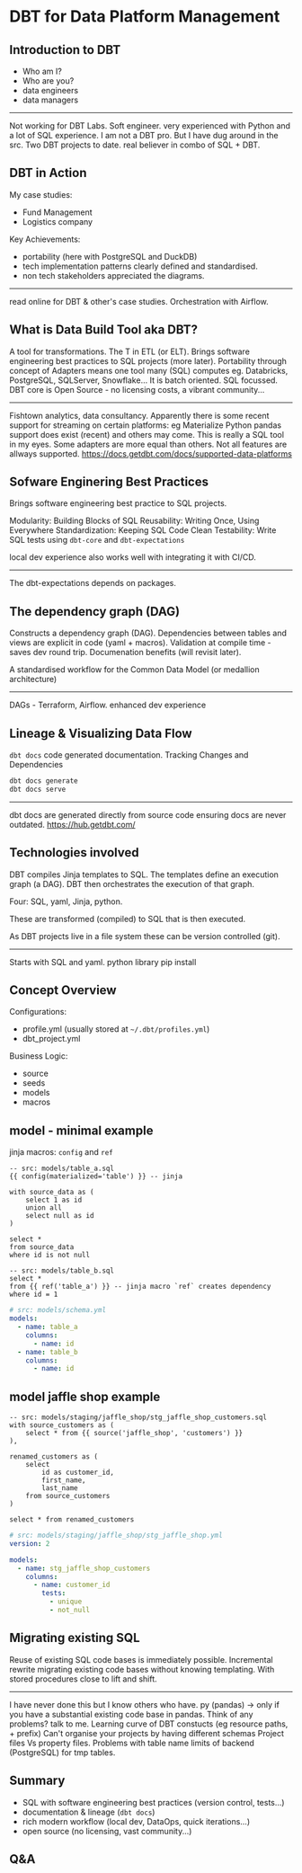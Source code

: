 # DBT for Data Platform Management

## Introduction to DBT

- Who am I?
- Who are you?
 - data engineers
 - data managers

------------

Not working for DBT Labs.
Soft engineer. very experienced with Python and a lot of SQL experience.
I am not a DBT pro. But I have dug around in the src.
Two DBT projects to date.
real believer in combo of SQL + DBT.

## DBT in Action 

My case studies:
- Fund Management
- Logistics company

Key Achievements:
- portability (here with PostgreSQL and DuckDB)
- tech implementation patterns clearly defined and standardised.
- non tech stakeholders appreciated the diagrams.

-------------

read online for DBT & other's case studies.
Orchestration with Airflow.

## What is Data Build Tool aka DBT?

A tool for transformations. The T in ETL (or ELT).
Brings software engineering best practices to SQL projects (more later).
Portability through concept of Adapters means one tool many (SQL) computes eg. Databricks, PostgreSQL, SQLServer, Snowflake...
It is batch oriented.
SQL focussed.
DBT core is Open Source - no licensing costs, a vibrant community...

------------

Fishtown analytics, data consultancy.
Apparently there is some recent support for streaming on certain platforms: eg Materialize
Python pandas support does exist (recent) and others may come.
This is really a SQL tool in my eyes.
Some adapters are more equal than others. Not all features are allways supported.
https://docs.getdbt.com/docs/supported-data-platforms

## Sofware Enginering Best Practices

Brings software engineering best practice to SQL projects.

Modularity: Building Blocks of SQL
Reusability: Writing Once, Using Everywhere
Standardization: Keeping SQL Code Clean
Testability: Write SQL tests using `dbt-core` and `dbt-expectations`

local dev experience also works well with integrating it with CI/CD.

-------------

The dbt-expectations depends on packages.

## The dependency graph (DAG)

Constructs a dependency graph (DAG).
Dependencies between tables and views are explicit in code (yaml + macros). 
Validation at compile time - saves dev round trip.
Documenation benefits (will revisit later).

A standardised workflow for the Common Data Model (or medallion architecture)

-------------
DAGs - Terraform, Airflow.
enhanced dev experience

## Lineage & Visualizing Data Flow

`dbt docs` code generated documentation.
Tracking Changes and Dependencies

```bash
dbt docs generate
dbt docs serve
```

-------------

dbt docs are generated directly from source code ensuring docs are never outdated.
https://hub.getdbt.com/

## Technologies involved

DBT compiles Jinja templates to SQL.
The templates define an execution graph (a DAG).
DBT then orchestrates the execution of that graph.

Four: SQL, yaml, Jinja, python.

These are transformed (compiled) to SQL that is then executed.

As DBT projects live in a file system these can be version controlled (git).

-------------

Starts with SQL and yaml.
python library pip install

## Concept Overview

Configurations:
- profile.yml (usually stored at `~/.dbt/profiles.yml`)
- dbt_project.yml

Business Logic:
- source
- seeds
- models
- macros

## model - minimal example

jinja macros: `config` and `ref`

```
-- src: models/table_a.sql
{{ config(materialized='table') }} -- jinja

with source_data as (
    select 1 as id
    union all
    select null as id
)

select *
from source_data
where id is not null

```

```
-- src: models/table_b.sql
select *
from {{ ref('table_a') }} -- jinja macro `ref` creates dependency
where id = 1
```

```yaml
# src: models/schema.yml
models:
  - name: table_a
    columns:
      - name: id
  - name: table_b
    columns:
      - name: id

```

## model jaffle shop example

```
-- src: models/staging/jaffle_shop/stg_jaffle_shop_customers.sql
with source_customers as (
    select * from {{ source('jaffle_shop', 'customers') }}
),

renamed_customers as (
    select
        id as customer_id,
        first_name,
        last_name
    from source_customers
)

select * from renamed_customers
```

```yaml
# src: models/staging/jaffle_shop/stg_jaffle_shop.yml
version: 2

models:
  - name: stg_jaffle_shop_customers
    columns:
      - name: customer_id
        tests:
          - unique
          - not_null
```


## Migrating existing SQL

Reuse of existing SQL code bases is immediately possible.
Incremental rewrite migrating existing code bases without knowing templating. 
With stored procedures close to lift and shift.

-------------
I have never done this but I know others who have.
py (pandas)  -> only if you have a substantial existing code base in pandas.
Think of any problems? talk to me.
Learning curve of DBT constucts (eg resource paths, + prefix)
Can't organise your projects by having different schemas
Project files Vs property files.
Problems with table name limits of backend (PostgreSQL) for tmp tables.

## Summary

- SQL with software engineering best practices (version control, tests...)
- documentation & lineage (`dbt docs`)
- rich modern workflow (local dev, DataOps, quick iterations...)
- open source (no licensing, vast community...)

## Q&A
